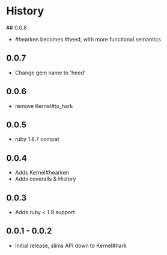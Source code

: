 # History

## 0.0.8

* #hearken becomes #heed, with more functional semantics

## 0.0.7

* Change gem name to 'heed'

## 0.0.6

* remove Kernel#to_hark

## 0.0.5

* ruby 1.8.7 compat

## 0.0.4

* Adds Kernel#hearken
* Adds coveralls & History

## 0.0.3

* Adds ruby < 1.9 support

## 0.0.1 - 0.0.2

* Initial release, slims API down to Kernel#hark
